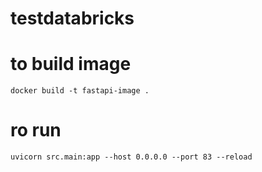 # testdatabricks


# to build image
`docker build -t fastapi-image .`

# ro run
`uvicorn src.main:app --host 0.0.0.0 --port 83 --reload`
